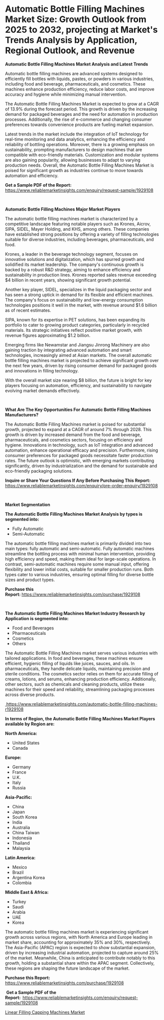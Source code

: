 <p><h1>Automatic Bottle Filling Machines Market Size: Growth Outlook from 2025 to 2032, projecting at Market's Trends Analysis by Application, Regional Outlook, and Revenue</h1></p><p><strong>Automatic Bottle Filling Machines Market Analysis and Latest Trends</strong></p>
<p><p>Automatic bottle filling machines are advanced systems designed to efficiently fill bottles with liquids, pastes, or powders in various industries, including food and beverage, pharmaceuticals, and cosmetics. These machines enhance production efficiency, reduce labor costs, and improve accuracy and hygiene while minimizing manual intervention.</p><p>The Automatic Bottle Filling Machines Market is expected to grow at a CAGR of 13.9% during the forecast period. This growth is driven by the increasing demand for packaged beverages and the need for automation in production processes. Additionally, the rise of e-commerce and changing consumer preferences towards convenience products are fueling market expansion. </p><p>Latest trends in the market include the integration of IoT technology for real-time monitoring and data analytics, enhancing the efficiency and reliability of bottling operations. Moreover, there is a growing emphasis on sustainability, prompting manufacturers to design machines that are compatible with eco-friendly materials. Customization and modular systems are also gaining popularity, allowing businesses to adapt to varying production needs. Overall, the Automatic Bottle Filling Machines Market is poised for significant growth as industries continue to move towards automation and efficiency.</p></p>
<p><strong>Get a Sample PDF of the Report:&nbsp;</strong> <a href="https://www.reliablemarketinsights.com/enquiry/request-sample/1929108?utm_campaign=2207&utm_medium=2&utm_source=Github&utm_content=ia&utm_term=29032025&utm_id=automatic-bottle-filling-machines">https://www.reliablemarketinsights.com/enquiry/request-sample/1929108</a></p>
<p>&nbsp;</p>
<p><strong>Automatic Bottle Filling Machines Major Market Players</strong></p>
<p><p>The automatic bottle filling machines market is characterized by a competitive landscape featuring notable players such as Krones, Aicrov, SIPA, SIDEL, Mayer Holding, and KHS, among others. These companies have established strong positions by offering a variety of filling technologies suitable for diverse industries, including beverages, pharmaceuticals, and food.</p><p>Krones, a leader in the beverage technology segment, focuses on innovative solutions and digitalization, which has spurred growth and solidified its market leadership. The company's continuous growth is backed by a robust R&D strategy, aiming to enhance efficiency and sustainability in production lines. Krones reported sales revenue exceeding $4 billion in recent years, showing significant growth potential.</p><p>Another key player, SIDEL, specializes in the liquid packaging sector and has seen a strong uptick in demand for its flexible and efficient machines. The company's focus on sustainability and low-energy consumption technologies positions it well in the market, with revenue around $1.6 billion as of recent estimates.</p><p>SIPA, known for its expertise in PET solutions, has been expanding its portfolio to cater to growing product categories, particularly in recycled materials. Its strategic initiatives reflect positive market growth, with revenue figures approximating $1.2 billion.</p><p>Emerging firms like Newamstar and Jiangsu Jinrong Machinery are also gaining traction by integrating advanced automation and smart technologies, increasingly aimed at Asian markets. The overall automatic bottle filling machines market is projected to achieve significant growth over the next few years, driven by rising consumer demand for packaged goods and innovations in filling technology.</p><p>With the overall market size nearing $8 billion, the future is bright for key players focusing on automation, efficiency, and sustainability to navigate evolving market demands effectively.</p></p>
<p>&nbsp;</p>
<p><strong>What Are The Key Opportunities For Automatic Bottle Filling Machines Manufacturers?</strong></p>
<p><p>The Automatic Bottle Filling Machines market is poised for substantial growth, projected to expand at a CAGR of around 7% through 2028. This growth is driven by increased demand from the food and beverage, pharmaceuticals, and cosmetics sectors, focusing on efficiency and hygiene. Innovations in technology, such as IoT integration and advanced automation, enhance operational efficacy and precision. Furthermore, rising consumer preferences for packaged goods necessitate faster production rates. The future outlook is optimistic, with emerging markets contributing significantly, driven by industrialization and the demand for sustainable and eco-friendly packaging solutions.</p></p>
<p><strong>Inquire or Share Your Questions If Any Before Purchasing This Report:</strong> <a href="https://www.reliablemarketinsights.com/enquiry/pre-order-enquiry/1929108?utm_campaign=2207&utm_medium=2&utm_source=Github&utm_content=ia&utm_term=29032025&utm_id=automatic-bottle-filling-machines">https://www.reliablemarketinsights.com/enquiry/pre-order-enquiry/1929108</a></p>
<p>&nbsp;</p>
<p><strong>Market Segmentation</strong></p>
<p><strong>The Automatic Bottle Filling Machines Market Analysis by types is segmented into:</strong></p>
<p><ul><li>Fully Automatic</li><li>Semi-Automatic</li></ul></p>
<p><p>The automatic bottle filling machines market is primarily divided into two main types: fully automatic and semi-automatic. Fully automatic machines streamline the bottling process with minimal human intervention, providing high efficiency and speed, making them ideal for large-scale operations. In contrast, semi-automatic machines require some manual input, offering flexibility and lower initial costs, suitable for smaller production runs. Both types cater to various industries, ensuring optimal filling for diverse bottle sizes and product types.</p></p>
<p><strong>Purchase this Report:&nbsp;</strong><a href="https://www.reliablemarketinsights.com/purchase/1929108?utm_campaign=2207&utm_medium=2&utm_source=Github&utm_content=ia&utm_term=29032025&utm_id=automatic-bottle-filling-machines">https://www.reliablemarketinsights.com/purchase/1929108</a></p>
<p>&nbsp;</p>
<p><strong>The Automatic Bottle Filling Machines Market Industry Research by Application is segmented into:</strong></p>
<p><ul><li>Food and Beverages</li><li>Pharmaceuticals</li><li>Cosmetics</li><li>Others</li></ul></p>
<p><p>The Automatic Bottle Filling Machines market serves various industries with tailored applications. In food and beverages, these machines ensure efficient, hygienic filling of liquids like juices, sauces, and oils. In pharmaceuticals, they handle delicate liquids, maintaining precision and sterile conditions. The cosmetics sector relies on them for accurate filling of creams, lotions, and serums, enhancing production efficiency. Additionally, other sectors, such as chemicals and cleaning products, utilize these machines for their speed and reliability, streamlining packaging processes across diverse products.</p></p>
<p><a href="https://www.reliablemarketinsights.com/automatic-bottle-filling-machines-r1929108?utm_campaign=2207&utm_medium=2&utm_source=Github&utm_content=ia&utm_term=29032025&utm_id=automatic-bottle-filling-machines">&nbsp;https://www.reliablemarketinsights.com/automatic-bottle-filling-machines-r1929108</a></p>
<p><strong>In terms of Region, the Automatic Bottle Filling Machines Market Players available by Region are:</strong></p>
<p>
    <p> <strong> North America: </strong>
        <ul>
            <li>United States</li>
            <li>Canada</li>
        </ul>
        </p> 
    <p> <strong> Europe: </strong>
        <ul>
            <li>Germany</li>
            <li>France</li>
            <li>U.K.</li>
            <li>Italy</li>
            <li>Russia</li>
        </ul>
        </p> 
    <p> <strong> Asia-Pacific: </strong>
        <ul>
            <li>China</li>
            <li>Japan</li>
            <li>South Korea</li>
            <li>India</li>
            <li>Australia</li>
            <li>China Taiwan</li>
            <li>Indonesia</li>
            <li>Thailand</li>
            <li>Malaysia</li>
        </ul>
        </p> 
    <p> <strong> Latin America: </strong>
        <ul>
            <li>Mexico</li>
            <li>Brazil</li>
            <li>Argentina Korea</li>
            <li>Colombia</li>
        </ul>
        </p> 
    <p> <strong> Middle East & Africa: </strong>
        <ul>
            <li>Turkey</li>
            <li>Saudi</li>
            <li>Arabia</li>
            <li>UAE</li>
            <li>Korea</li>
        </ul>
    </p>
    </p>
<p><p>The automatic bottle filling machines market is experiencing significant growth across various regions, with North America and Europe leading in market share, accounting for approximately 35% and 30%, respectively. The Asia-Pacific (APAC) region is expected to show substantial expansion, driven by increasing industrial automation, projected to capture around 25% of the market. Meanwhile, China is anticipated to contribute notably to this growth, holding a substantial share within the APAC segment. Collectively, these regions are shaping the future landscape of the market.</p></p>
<p><strong>Purchase this Report: </strong><a href="https://www.reliablemarketinsights.com/purchase/1929108?utm_campaign=2207&utm_medium=2&utm_source=Github&utm_content=ia&utm_term=29032025&utm_id=automatic-bottle-filling-machines">https://www.reliablemarketinsights.com/purchase/1929108</a></p>
<p>&nbsp;<strong>Get a Sample PDF of the Report:&nbsp;&nbsp;</strong><a href="https://www.reliablemarketinsights.com/enquiry/request-sample/1929108?utm_campaign=2207&utm_medium=2&utm_source=Github&utm_content=ia&utm_term=29032025&utm_id=automatic-bottle-filling-machines">https://www.reliablemarketinsights.com/enquiry/request-sample/1929108</a></p>
<p><strong></strong></p>
<p><p><a href="https://github.com/petbigbeepjn/Market-Research-Report-List-2/blob/main/linear-filling-capping-machines-market.md?utm_campaign=2207&utm_medium=2&utm_source=Github&utm_content=ia&utm_term=29032025&utm_id=automatic-bottle-filling-machines">Linear Filling Capping Machines Market</a></p></p>